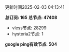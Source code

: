 更新时间2025-02-03 04:13:41

**总订阅: 165**
**总节点: 47408**
- vless节点: 28299
- hysteria2节点: 1

**google ping有效节点: 504**
